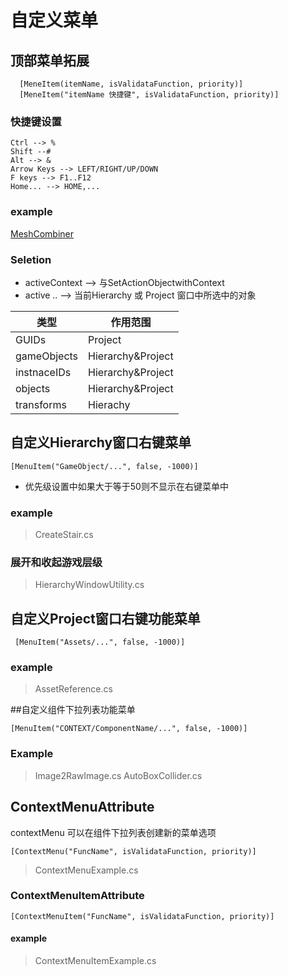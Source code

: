 
# 自定义菜单
## 顶部菜单拓展 
      [MeneItem(itemName, isValidataFunction, priority)]
      [MeneItem("itemName 快捷键", isValidataFunction, priority)]   

### 快捷键设置
    Ctrl --> %
    Shift --#
    Alt --> &
    Arrow Keys --> LEFT/RIGHT/UP/DOWN
    F keys --> F1..F12
    Home... --> HOME,...

### example
[MeshCombiner]("../CustomMenu/CustomMenu/Editor/MeshCombiner.cs")

### Seletion
* activeContext --> 与SetActionObjectwithContext
* active .. -->   当前Hierarchy 或 Project 窗口中所选中的对象
    
| 类型          | 作用范围              |
|-------------|-------------------|
| GUIDs       | Project           |
| gameObjects | Hierarchy&Project |
| instnaceIDs | Hierarchy&Project |
| objects     | Hierarchy&Project |
| transforms  | Hierachy          |


## 自定义Hierarchy窗口右键菜单
    
    [MenuItem("GameObject/...", false, -1000)]
* 优先级设置中如果大于等于50则不显示在右键菜单中
### example
>CreateStair.cs
 ### 展开和收起游戏层级 
>HierarchyWindowUtility.cs
  ## 自定义Project窗口右键功能菜单
  
     [MenuItem("Assets/...", false, -1000)]

### example
> AssetReference.cs

##自定义组件下拉列表功能菜单

    [MenuItem("CONTEXT/ComponentName/...", false, -1000)]
### Example
> Image2RawImage.cs
> AutoBoxCollider.cs

## ContextMenuAttribute
  contextMenu 可以在组件下拉列表创建新的菜单选项

    [ContextMenu("FuncName", isValidataFunction, priority)]

> ContextMenuExample.cs
### ContextMenuItemAttribute

    [ContextMenuItem("FuncName", isValidataFunction, priority)]
#### example
 > ContextMenuItemExample.cs
 

